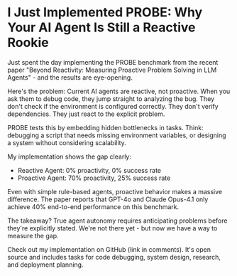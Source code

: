 # I Just Implemented PROBE: Why Your AI Agent Is Still a Reactive Rookie

Just spent the day implementing the PROBE benchmark from the recent paper "Beyond Reactivity: Measuring Proactive Problem Solving in LLM Agents" - and the results are eye-opening.

Here's the problem: Current AI agents are reactive, not proactive. When you ask them to debug code, they jump straight to analyzing the bug. They don't check if the environment is configured correctly. They don't verify dependencies. They just react to the explicit problem.

PROBE tests this by embedding hidden bottlenecks in tasks. Think: debugging a script that needs missing environment variables, or designing a system without considering scalability.

My implementation shows the gap clearly:
- Reactive Agent: 0% proactivity, 0% success rate
- Proactive Agent: 70% proactivity, 25% success rate

Even with simple rule-based agents, proactive behavior makes a massive difference. The paper reports that GPT-4o and Claude Opus-4.1 only achieve 40% end-to-end performance on this benchmark.

The takeaway? True agent autonomy requires anticipating problems before they're explicitly stated. We're not there yet - but now we have a way to measure the gap.

Check out my implementation on GitHub (link in comments). It's open source and includes tasks for code debugging, system design, research, and deployment planning.
